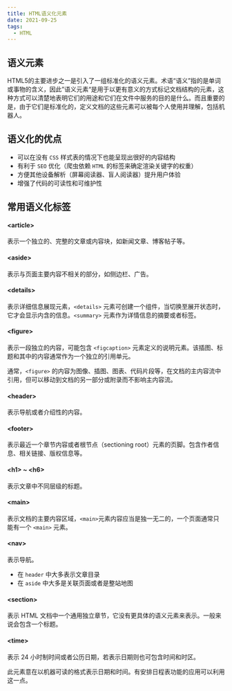 ```yaml
---
title: HTML语义化元素
date: 2021-09-25
tags:
  - HTML
---
```


## 语义元素

HTML5的主要进步之一是引入了一组标准化的语义元素。术语“语义”指的是单词或事物的含义，因此”语义元素“是用于以更有意义的方式标记文档结构的元素，这种方式可以清楚地表明它们的用途和它们在文件中服务的目的是什么。而且重要的是，由于它们是标准化的，定义文档的这些元素可以被每个人使用并理解，包括机器人。

## 语义化的优点

- 可以在没有 `CSS` 样式表的情况下也能呈现出很好的内容结构
- 有利于 `SEO` 优化（爬虫依赖 `HTML` 的标签来确定渲染关键字的权重）
- 方便其他设备解析（屏幕阅读器、盲人阅读器）提升用户体验
- 增强了代码的可读性和可维护性

## 常用语义化标签

#### \<article\>

表示一个独立的、完整的文章或内容块，如新闻文章、博客帖子等。

#### \<aside\>

表示与页面主要内容不相关的部分，如侧边栏、广告。

#### \<details\>

表示详细信息展现元素，`<details>` 元素可创建一个组件，当切换至展开状态时，它才会显示内含的信息。`<summary>` 元素作为详情信息的摘要或者标签。

#### \<figure\>

表示一段独立的内容，可能包含 `<figcaption>` 元素定义的说明元素。该插图、标题和其中的内容通常作为一个独立的引用单元。

通常，`<figure>` 的内容为图像、插图、图表、代码片段等，在文档的主内容流中引用，但可以移动到文档的另一部分或附录而不影响主内容流。

#### \<header\>

表示导航或者介绍性的内容。

#### \<footer\>

表示最近一个章节内容或者根节点（sectioning root）元素的页脚。包含作者信息、相关链接、版权信息等。

#### \<h1\> ~ \<h6\>

表示文章中不同层级的标题。

#### \<main\>

表示文档的主要内容区域，`<main>`元素内容应当是独一无二的，一个页面通常只能有一个 `<main>` 元素。

#### \<nav\>

表示导航。

 - 在 `header` 中大多表示文章目录
 - 在 `aside` 中大多是关联页面或者是整站地图

#### \<section\>

表示 HTML 文档中一个通用独立章节，它没有更具体的语义元素来表示。一般来说会包含一个标题。

#### \<time\>

表示 24 小时制时间或者公历日期，若表示日期则也可包含时间和时区。

此元素意在以机器可读的格式表示日期和时间。有安排日程表功能的应用可以利用这一点。